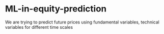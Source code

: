 # ML-in-equity-prediction

We are trying to predict future prices using fundamental variables, technical variables for different time scales

